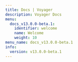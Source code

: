 ```yaml
---
title: Docs | Voyager
description: Voyager Docs
menu:
  docs_v13.0.0-beta.1:
    identifier: welcome
    name: Welcome
    weight: 10
menu_name: docs_v13.0.0-beta.1
info:
  version: v13.0.0-beta.1
---
```


